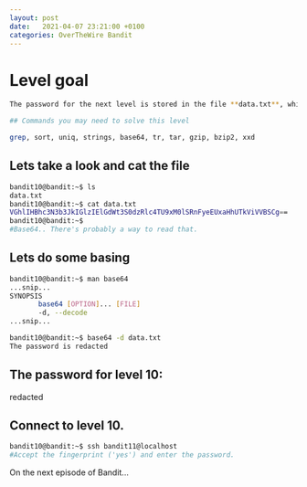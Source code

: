 ```yaml
---
layout: post
date:   2021-04-07 23:21:00 +0100
categories: OverTheWire Bandit
---
```

# Level goal
```bash
The password for the next level is stored in the file **data.txt**, which contains base64 encoded data

## Commands you may need to solve this level

grep, sort, uniq, strings, base64, tr, tar, gzip, bzip2, xxd
```

## Lets take a look and cat the file
```bash
bandit10@bandit:~$ ls
data.txt
bandit10@bandit:~$ cat data.txt
VGhlIHBhc3N3b3JkIGlzIElGdWt3S0dzRlc4TU9xM0lSRnFyeEUxaHhUTkViVVBSCg==
bandit10@bandit:~$
#Base64.. There's probably a way to read that.
```

## Lets do some basing
```bash
bandit10@bandit:~$ man base64
...snip...
SYNOPSIS
       base64 [OPTION]... [FILE]
	   -d, --decode
...snip...
```

```bash
bandit10@bandit:~$ base64 -d data.txt
The password is redacted
```

## The password for level 10:

redacted

## Connect to level 10.
```bash
bandit10@bandit:~$ ssh bandit11@localhost
#Accept the fingerprint ('yes') and enter the password.
```

On the next episode of Bandit...
